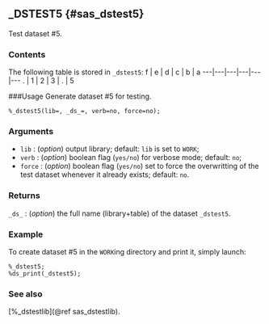 ## _DSTEST5 {#sas_dstest5}
Test dataset #5.

### Contents
The following table is stored in `_dstest5`:
 f | e | d | c | b | a
---|---|---|---|---|---
 . | 1 | 2 | 3 | . | 5

###Usage 
Generate dataset #5 for testing.

	%_dstest5(lib=, _ds_=, verb=no, force=no);

### Arguments
* `lib` : (_option_) output library; default: `lib` is set to `WORK`;
* `verb` : (_option_) boolean flag (`yes/no`) for verbose mode; default: `no`;
* `force` : (_option_) boolean flag (`yes/no`) set to force the overwritting of the
	test dataset whenever it already exists; default: `no`. 

### Returns
`_ds_` : (_option_) the full name (library+table) of the dataset `_dstest5`.

### Example
To create dataset #5 in the `WORK`ing directory and print it, simply launch:
	
	%_dstest5;
	%ds_print(_dstest5);

### See also
[%_dstestlib](@ref sas_dstestlib).
